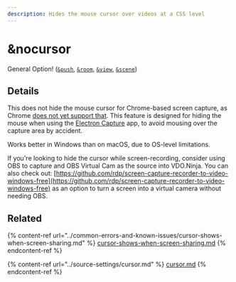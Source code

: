 ```yaml
---
description: Hides the mouse cursor over videos at a CSS level
---
```


# \&nocursor

General Option! ([`&push`](../source-settings/push.md), [`&room`](room.md), [`&view`](../advanced-settings/view-parameters/view.md), [`&scene`](../advanced-settings/view-parameters/scene.md))

## Details

This does not hide the mouse cursor for Chrome-based screen capture, as Chrome [does not yet support that](https://developer.mozilla.org/en-US/docs/Web/API/MediaTrackConstraints/cursor#browser\_compatibility). This feature is designed for hiding the mouse when using the [Electron Capture](../steves-helper-apps/electron-capture.md) app, to avoid mousing over the capture area by accident.

Works better in Windows than on macOS, due to OS-level limitations.

If you're looking to hide the cursor while screen-recording, consider using OBS to capture and OBS Virtual Cam as the source into VDO.Ninja. You can also check out: [https://github.com/rdp/screen-capture-recorder-to-video-windows-free](https://github.com/rdp/screen-capture-recorder-to-video-windows-free) as an option to turn a screen into a virtual camera without needing OBS.

## Related

{% content-ref url="../common-errors-and-known-issues/cursor-shows-when-screen-sharing.md" %}
[cursor-shows-when-screen-sharing.md](../common-errors-and-known-issues/cursor-shows-when-screen-sharing.md)
{% endcontent-ref %}

{% content-ref url="../source-settings/cursor.md" %}
[cursor.md](../source-settings/cursor.md)
{% endcontent-ref %}
